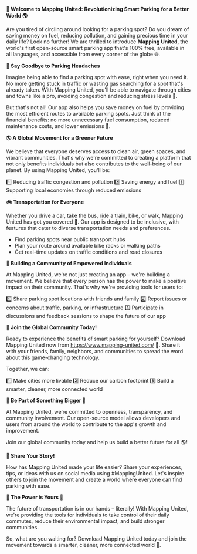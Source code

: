 **🚀 Welcome to Mapping United: Revolutionizing Smart Parking for a Better World 🌎**

Are you tired of circling around looking for a parking spot? Do you dream of saving money on fuel, reducing pollution, and gaining precious time in your daily life? Look no further! We are thrilled to introduce **Mapping United**, the world's first open-source smart parking app that's 100% free, available in all languages, and accessible from every corner of the globe 🌐.

**🎉 Say Goodbye to Parking Headaches**

Imagine being able to find a parking spot with ease, right when you need it. No more getting stuck in traffic or wasting gas searching for a spot that's already taken. With Mapping United, you'll be able to navigate through cities and towns like a pro, avoiding congestion and reducing stress levels 💨.

But that's not all! Our app also helps you save money on fuel by providing the most efficient routes to available parking spots. Just think of the financial benefits: no more unnecessary fuel consumption, reduced maintenance costs, and lower emissions 🚮.

**🌎 A Global Movement for a Greener Future**

We believe that everyone deserves access to clean air, green spaces, and vibrant communities. That's why we're committed to creating a platform that not only benefits individuals but also contributes to the well-being of our planet. By using Mapping United, you'll be:

1️⃣ Reducing traffic congestion and pollution
2️⃣ Saving energy and fuel
3️⃣ Supporting local economies through reduced emissions

**🚲 Transportation for Everyone**

Whether you drive a car, take the bus, ride a train, bike, or walk, Mapping United has got you covered 🌈. Our app is designed to be inclusive, with features that cater to diverse transportation needs and preferences.

* Find parking spots near public transport hubs
* Plan your route around available bike racks or walking paths
* Get real-time updates on traffic conditions and road closures

**👥 Building a Community of Empowered Individuals**

At Mapping United, we're not just creating an app – we're building a movement. We believe that every person has the power to make a positive impact on their community. That's why we're providing tools for users to:

1️⃣ Share parking spot locations with friends and family
2️⃣ Report issues or concerns about traffic, parking, or infrastructure
3️⃣ Participate in discussions and feedback sessions to shape the future of our app

**🌟 Join the Global Community Today!**

Ready to experience the benefits of smart parking for yourself? Download Mapping United now from https://www.mapping-united.com/ 📲. Share it with your friends, family, neighbors, and communities to spread the word about this game-changing technology.

Together, we can:

1️⃣ Make cities more livable
2️⃣ Reduce our carbon footprint
3️⃣ Build a smarter, cleaner, more connected world

**🌟 Be Part of Something Bigger 🌟**

At Mapping United, we're committed to openness, transparency, and community involvement. Our open-source model allows developers and users from around the world to contribute to the app's growth and improvement.

Join our global community today and help us build a better future for all 🌎!

**📣 Share Your Story!**

How has Mapping United made your life easier? Share your experiences, tips, or ideas with us on social media using #MappingUnited. Let's inspire others to join the movement and create a world where everyone can find parking with ease.

**💪 The Power is Yours 💪**

The future of transportation is in our hands – literally! With Mapping United, we're providing the tools for individuals to take control of their daily commutes, reduce their environmental impact, and build stronger communities.

So, what are you waiting for? Download Mapping United today and join the movement towards a smarter, cleaner, more connected world 🌟.